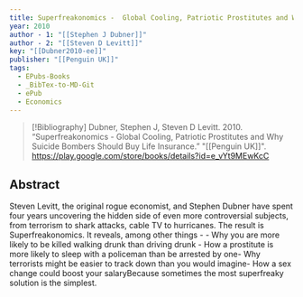 ```yaml
---
title: Superfreakonomics -  Global Cooling, Patriotic Prostitutes and Why Suicide Bombers Should Buy Life Insurance
year: 2010
author - 1: "[[Stephen J Dubner]]"
author - 2: "[[Steven D Levitt]]"
key: "[[Dubner2010-ee]]"
publisher: "[[Penguin UK]]"
tags:
  - EPubs-Books
  - _BibTex-to-MD-Git
  - ePub
  - Economics
---
```


> [!Bibliography]
> Dubner, Stephen J, Steven D Levitt. 2010. “Superfreakonomics -  Global Cooling, Patriotic Prostitutes and Why Suicide Bombers Should Buy Life Insurance.” "[[Penguin UK]]". https://play.google.com/store/books/details?id=e_vYt9MEwKcC

## Abstract
Steven Levitt, the original rogue economist, and Stephen Dubner have spent four years uncovering the hidden side of even more controversial subjects, from terrorism to shark attacks, cable TV to hurricanes. The result is Superfreakonomics. It reveals, among other things -  - Why you are more likely to be killed walking drunk than driving drunk - How a prostitute is more likely to sleep with a policeman than be arrested by one- Why terrorists might be easier to track down than you would imagine- How a sex change could boost your salaryBecause sometimes the most superfreaky solution is the simplest.
